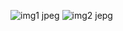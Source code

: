 ![img1 jpeg](https://github.com/user-attachments/assets/9a51ae95-f822-48b1-b08a-93bca7534834)
![img2 jepg](https://github.com/user-attachments/assets/666f9ea3-6646-4f7f-bb5a-e5046ce43ed2)
